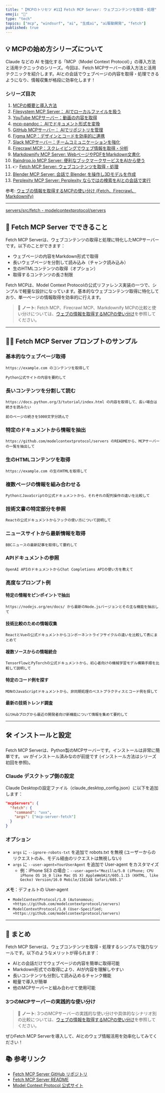 ```yaml
---
title: "【MCPのトリセツ #11】Fetch MCP Server: ウェブコンテンツを取得・処理"
emoji: "🐸"
type: "tech"
topics: ["mcp", "windsurf", "ai", "生成ai", "ai駆動開発", "fetch"]
published: true
---
```


## 💡 MCPの始め方シリーズについて

Claude などの AI を強化する「MCP（Model Context Protocol）」の導入方法と活用テクニックのシリーズ。今回は、Fetch MCPサーバーの導入方法と活用テクニックを紹介します。AIとの会話でウェブページの内容を取得・処理できるようになり、情報収集が格段に効率化します！

### シリーズ目次

1. [MCPの概要と導入方法](./mcp-server-tutorial-01-install)
2. [Filesystem MCP Server： AIでローカルファイルを扱う](./mcp-server-tutorial-02-filesystem)
3. [YouTube MCPサーバー：動画の内容を取得](./mcp-server-tutorial-03-youtube)
4. [mcp-pandoc： AIでドキュメント形式を変換](./mcp-server-tutorial-04-pandoc)
5. [GitHub MCPサーバー： AIでリポジトリを管理](./mcp-server-tutorial-05-github)
6. [Figma MCP：デザインとコードを効率的に連携](./mcp-server-tutorial-06-figma)
7. [Slack MCPサーバー：チームコミュニケーションを強化](./mcp-server-tutorial-07-slack)
8. [Firecrawl MCP：スクレイピングでウェブ情報を取得・分析](./mcp-server-tutorial-08-firecrawl)
9. [Markdownify MCP Server: WebページやPDFをMarkdown文書化](./mcp-server-tutorial-09-markdownfy)
10. [Raindrop.io MCP Server: 便利なブックマークサービスをAIから使う](./mcp-server-tutorial-10-raindropio)
11. 👉 [Fetch MCP Server: ウェブコンテンツを取得・処理](./mcp-server-tutorial-11-fetch)
12. [Blender MCP Server: 会話で Blender を操作し3Dモデルを作成](./mcp-server-tutorial-12-blender)
13. [Perplexity MCP Server: Perplexity ならではの検索をAIとの会話で実行](./mcp-server-tutorial-13-perplexity)

参考: [ウェブの情報を取得するMCPの使い分け (Fetch、Firecrawl、Markdownify)](./mcp-server-tutorial-reference-web-mcp)

---

[servers/src/fetch - modelcontextprotocol/servers](https://github.com/modelcontextprotocol/servers/tree/main/src/fetch)

## 🚀 Fetch MCP Server でできること

Fetch MCP Serverは、ウェブコンテンツの取得と処理に特化したMCPサーバーです。以下のことができます：

- ウェブページの内容をMarkdown形式で取得
- 長いウェブページを分割して読み込み（チャンク読み込み）
- 生のHTMLコンテンツの取得（オプション）
- 取得するコンテンツの長さ制限

Fetch MCPは、Model Context Protocolの公式リファレンス実装の一つで、シンプルで軽量な設計になっています。基本的なウェブコンテンツ取得に特化しており、単一ページの情報取得を効率的に行えます。

> 📝 **ノート**: Fetch MCP、Firecrawl MCP、Markdownify MCPの比較と使い分けについては、[ウェブの情報を取得するMCPの使い分け](./mcp-server-tutorial-reference-web-mcp)を参照してください。

---

## 👨‍💻 Fetch MCP Server プロンプトのサンプル

### 基本的なウェブページ取得

```text
https://example.com のコンテンツを取得して
```

```text
Python公式サイトの内容を要約して
```

### 長いコンテンツを分割して読む

```text
https://docs.python.org/3/tutorial/index.html の内容を取得して、長い場合は続きを読みたい
```

```text
前のページの続きを5000文字分読んで
```

### 特定のドキュメントから情報を抽出

```text
https://github.com/modelcontextprotocol/servers のREADMEから、MCPサーバーの一覧を抽出して
```

### 生のHTMLコンテンツを取得

```text
https://example.com の生のHTMLを取得して
```

### 複数ページの情報を組み合わせる

```text
PythonとJavaScriptの公式ドキュメントから、それぞれの配列操作の違いを比較して
```

### 技術文書の特定部分を参照

```text
Reactの公式ドキュメントからフックの使い方について説明して
```

### ニュースサイトから最新情報を取得

```text
BBCニュースの最新記事を取得して要約して
```

### APIドキュメントの参照

```text
OpenAI APIのドキュメントからChat Completions APIの使い方を教えて
```

### 高度なプロンプト例

#### 特定の情報をピンポイントで抽出

```text
https://nodejs.org/en/docs/ から最新のNode.jsバージョンとその主な機能を抽出して
```

#### 技術比較のための情報収集

```text
ReactとVueの公式ドキュメントからコンポーネントライフサイクルの違いを比較して表にまとめて
```

#### 複数ソースからの情報統合

```text
TensorFlowとPyTorchの公式ドキュメントから、初心者向けの機械学習モデル構築手順を比較して説明して
```

#### 特定のコード例を探す

```text
MDNのJavaScriptドキュメントから、非同期処理のベストプラクティスとコード例を探して
```

#### 最新の技術トレンド調査

```text
GitHubブログから最近の開発者向け新機能について情報を集めて要約して
```

---

## 🛠️ インストールと設定

Fetch MCP Serverは、Python製のMCPサーバーです。インストールは非常に簡単です。
uv がインストール済みなのが前提です (インストール方法はシリーズ初回を参照)。

### Claude デスクトップ側の設定

Claude Desktopの設定ファイル（claude_desktop_config.json）に以下を追加します：

```json
"mcpServers": {
  "fetch": {
    "command": "uvx",
    "args": ["mcp-server-fetch"]
  }
}
```

### オプション

####

- `args` に `--ignore-robots-txt` を追加で robots.txt を無視 (ユーザーからのリクエストのみ、モデル経由のリクエストは無視しない)
- `args` に `--user-agent=YourUserAgent` を追加で User-agent をカスタマイズ
  - 例：iPhone SE3 の場合：`--user-agent="Mozilla/5.0 (iPhone; CPU iPhone OS 16_0 like Mac OS X) AppleWebKit/605.1.15 (KHTML, like Gecko) Version/16.0 Mobile/15E148 Safari/605.1"`

**メモ**：デフォルトの User-agent

- `ModelContextProtocol/1.0 (Autonomous; +https://github.com/modelcontextprotocol/servers)`
- `ModelContextProtocol/1.0 (User-Specified; +https://github.com/modelcontextprotocol/servers)`

---

## 📝 まとめ

Fetch MCP Serverは、ウェブコンテンツを取得・処理するシンプルで強力なツールです。以下のようなメリットが得られます：

- AIとの会話だけでウェブページの内容を簡単に取得可能
- Markdown形式での取得により、AIが内容を理解しやすい
- 長いコンテンツも分割して読み込めるチャンク機能
- 軽量で導入が簡単
- 他のMCPサーバーと組み合わせて使用可能

### 3つのMCPサーバーの実践的な使い分け

> 📝 **ノート**: 3つのMCPサーバーの実践的な使い分けや具体的なシナリオ別の比較については、[ウェブの情報を取得するMCPの使い分け](./mcp-server-tutorial-reference-web-mcp)を参照してください。

ぜひFetch MCP Serverを導入して、AIとのウェブ情報活用を効率化してみてください！

## 📚 参考リンク

- [Fetch MCP Server GitHub リポジトリ](https://github.com/modelcontextprotocol/servers/tree/main/src/fetch)
- [Fetch MCP Server README](https://github.com/modelcontextprotocol/servers/blob/main/src/fetch/README.md)
- [Model Context Protocol 公式サイト](https://modelcontextprotocol.ai/)
